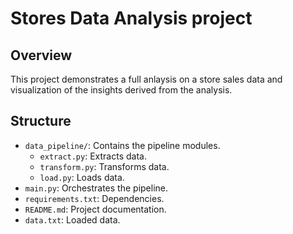 # Stores Data Analysis project

## Overview
This project demonstrates a full anlaysis on a store sales data and visualization of the insights derived from the analysis.

## Structure
- `data_pipeline/`: Contains the pipeline modules.
  - `extract.py`: Extracts data.
  - `transform.py`: Transforms data.
  - `load.py`: Loads data.
- `main.py`: Orchestrates the pipeline.
- `requirements.txt`: Dependencies.
- `README.md`: Project documentation.
- `data.txt`: Loaded data.
